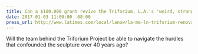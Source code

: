 ```yaml
---
title: Can a $100,000 grant revive the Triforium, L.A.'s 'weird, strange beacon'?
date: 2017-01-03 11:00:00 -08:00
press_url: http://www.latimes.com/local/lanow/la-me-ln-triforium-renovation-20161217-story.html
---
```


Will the team behind the Triforium Project be able to navigate the hurdles that confounded the sculpture over 40 years ago?

